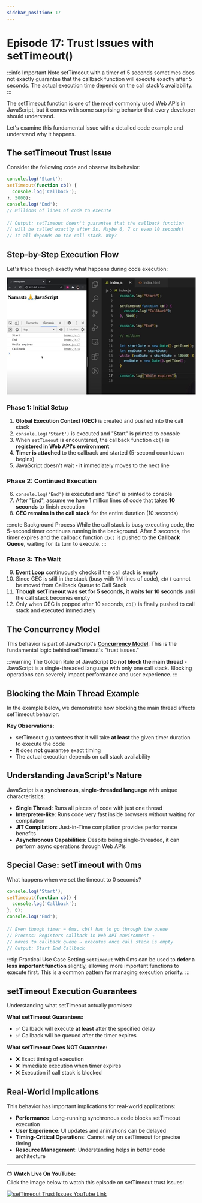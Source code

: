 ```yaml
---
sidebar_position: 17
---
```



# Episode 17: Trust Issues with setTimeout()

:::info Important Note
setTimeout with a timer of 5 seconds sometimes does not exactly guarantee that the callback function will execute exactly after 5 seconds. The actual execution time depends on the call stack's availability.
:::

The setTimeout function is one of the most commonly used Web APIs in JavaScript, but it comes with some surprising behavior that every developer should understand.

Let's examine this fundamental issue with a detailed code example and understand why it happens.

<!-- ![setTimeout Issue Demo](../../static/img/settimeout_issue.jpg) -->

## The setTimeout Trust Issue

Consider the following code and observe its behavior:

```javascript
console.log('Start');
setTimeout(function cb() {
  console.log('Callback');
}, 5000);
console.log('End');
// Millions of lines of code to execute

// Output: setTimeout doesn't guarantee that the callback function 
// will be called exactly after 5s. Maybe 6, 7 or even 10 seconds!
// It all depends on the call stack. Why?
```

## Step-by-Step Execution Flow

Let's trace through exactly what happens during code execution:

![setTimeout Execution Flow Demo](../../static/img/callstack_block.jpg)

### Phase 1: Initial Setup
1. **Global Execution Context (GEC)** is created and pushed into the call stack
2. `console.log('Start')` is executed and "Start" is printed to console
3. When `setTimeout` is encountered, the callback function `cb()` is **registered in Web API's environment**
4. **Timer is attached** to the callback and started (5-second countdown begins)
5. JavaScript doesn't wait - it immediately moves to the next line

### Phase 2: Continued Execution
6. `console.log('End')` is executed and "End" is printed to console
7. After "End", assume we have 1 million lines of code that takes **10 seconds** to finish execution
8. **GEC remains in the call stack** for the entire duration (10 seconds)

:::note Background Process
While the call stack is busy executing code, the 5-second timer continues running in the background. After 5 seconds, the timer expires and the callback function `cb()` is pushed to the **Callback Queue**, waiting for its turn to execute.
:::

### Phase 3: The Wait
9. **Event Loop** continuously checks if the call stack is empty
10. Since GEC is still in the stack (busy with 1M lines of code), `cb()` cannot be moved from Callback Queue to Call Stack
11. **Though setTimeout was set for 5 seconds, it waits for 10 seconds** until the call stack becomes empty
12. Only when GEC is popped after 10 seconds, `cb()` is finally pushed to call stack and executed immediately

<!-- ![setTimeout Wait Demo](../../static/img/settimeout_wait.jpg) -->

## The Concurrency Model

This behavior is part of JavaScript's **[Concurrency Model](https://developer.mozilla.org/en-US/docs/Web/JavaScript/EventLoop)**. This is the fundamental logic behind setTimeout's "trust issues."

<!-- ![Concurrency Model Demo](../../static/img/concurrency_model.jpg) -->

:::warning The Golden Rule of JavaScript
**Do not block the main thread** - JavaScript is a single-threaded language with only one call stack. Blocking operations can severely impact performance and user experience.
:::

## Blocking the Main Thread Example

In the example below, we demonstrate how blocking the main thread affects setTimeout behavior:

<!-- ![Main Thread Blocking Demo](../../static/img/blocked_thread.jpg) -->

**Key Observations:**
- setTimeout guarantees that it will take **at least** the given timer duration to execute the code
- It does **not** guarantee exact timing
- The actual execution depends on call stack availability

## Understanding JavaScript's Nature

JavaScript is a **synchronous, single-threaded language** with unique characteristics:

<!-- ![JS Thread Model Demo](../../static/img/js_thread_model.jpg) -->

- **Single Thread**: Runs all pieces of code with just one thread
- **Interpreter-like**: Runs code very fast inside browsers without waiting for compilation
- **JIT Compilation**: Just-in-Time compilation provides performance benefits
- **Asynchronous Capabilities**: Despite being single-threaded, it can perform async operations through Web APIs

## Special Case: setTimeout with 0ms

What happens when we set the timeout to 0 seconds?

```javascript
console.log('Start');
setTimeout(function cb() {
  console.log('Callback');
}, 0);
console.log('End');

// Even though timer = 0ms, cb() has to go through the queue
// Process: Registers callback in Web API environment → 
// moves to callback queue → executes once call stack is empty
// Output: Start End Callback
```

<!-- ![Zero Timeout Demo](../../static/img/zero_timeout.jpg) -->

:::tip Practical Use Case
Setting `setTimeout` with 0ms can be used to **defer a less important function** slightly, allowing more important functions to execute first. This is a common pattern for managing execution priority.
:::

## setTimeout Execution Guarantees

Understanding what setTimeout actually promises:

<!-- ![setTimeout Guarantees Demo](../../static/img/settimeout_guarantees.jpg) -->

**What setTimeout Guarantees:**
- ✅ Callback will execute **at least** after the specified delay
- ✅ Callback will be queued after the timer expires

**What setTimeout Does NOT Guarantee:**
- ❌ Exact timing of execution
- ❌ Immediate execution when timer expires
- ❌ Execution if call stack is blocked

## Real-World Implications

This behavior has important implications for real-world applications:

<!-- ![Real World Impact Demo](../../static/img/realworld_impact.jpg) -->

- **Performance**: Long-running synchronous code blocks setTimeout execution
- **User Experience**: UI updates and animations can be delayed
- **Timing-Critical Operations**: Cannot rely on setTimeout for precise timing
- **Resource Management**: Understanding helps in better code architecture

---

📺 **Watch Live On YouTube:**  
Click the image below to watch this episode on setTimeout trust issues:

[![setTimeout Trust Issues YouTube Link](https://img.youtube.com/vi/nqsPmuicJJc/0.jpg)](https://www.youtube.com/watch?v=nqsPmuicJJc&ab_channel=AkshaySaini)